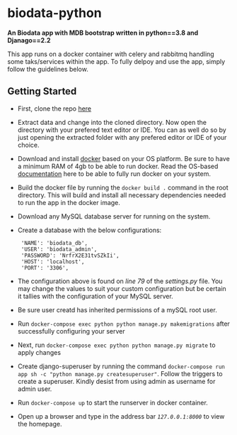 # biodata-python
**An Biodata app with MDB bootstrap  written in python==3.8 and Djanago==2.2**

This app runs on a docker container with celery and rabbitmq handling some taks/services within the app. To fully delpoy and use the app, simply follow the guidelines below.

## Getting Started

- First, clone the repo [here](https://github.com/CharaD7/biodata-python.git)
- Extract data and change into the cloned directory. Now open the directory with your prefered text editor or IDE. You can as well do so by just opening the extracted folder with any prefered editor or IDE of your choice.
- Download and install [docker](https://hub.docker.com/) based on your OS platform. Be sure to have a minimum RAM of 4gb to be able to run docker. Read the OS-based [documentation](https://docs.docker.com/) here to be able to fully run docker on your system.
-  Build the docker file by running the `docker build .` command in the root directory. This will build and install all necessary dependencies needed to run the app in the docker image.
-  Download any MySQL database server for running on the system.
-  Create a database with the below configurations:
  
        'NAME': 'biodata_db',
        'USER': 'biodata_admin',
        'PASSWORD': 'NrfrX2E31tvSZkIi',
        'HOST': 'localhost',
        'PORT': '3306',

- The configuration above is found on _line 79_ of the _settings.py_ file. You may change the values to suit your custom configuration but be certain it tallies with the configuration of your MySQL server.
- Be sure user creatd has inherited permissions of a mySQL root user.
- Run `docker-compose exec python python manage.py makemigrations` after successfully configuring your server
- Next, run `docker-compose exec python python manage.py migrate` to apply changes
- Create django-superuser by running the command `docker-compose run app sh -c "python manage.py createsuperuser"`. Follow the triggers to create a superuser. Kindly desist from using admin as username for admin user.
- Run `docker-compose up` to start the runserver in docker container.
- Open up a browser and type in the address bar _`127.0.0.1:8000`_ to view the homepage.